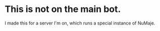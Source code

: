# This is not on the main bot.

 I made this for a server I'm on, which runs a special instance of NuMaje. 
